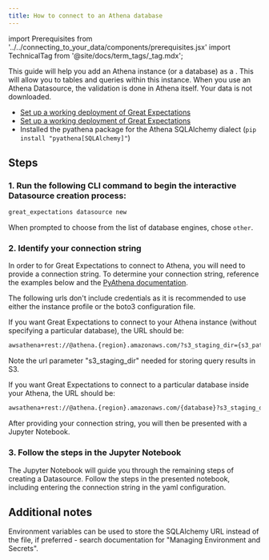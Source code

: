 ```yaml
---
title: How to connect to an Athena database
---
```

import Prerequisites from '../../connecting_to_your_data/components/prerequisites.jsx'
import TechnicalTag from '@site/docs/term_tags/_tag.mdx';

This guide will help you add an Athena instance (or a database) as a <TechnicalTag tag="datasource" text="Datasource" />. This will allow you to <TechnicalTag tag="validation" text="Validate" /> tables and queries within this instance. When you use an Athena Datasource, the validation is done in Athena itself. Your data is not downloaded.

<Prerequisites>

  - [Set up a working deployment of Great Expectations](../../../tutorials/getting_started/intro.md)
  - [Set up a working deployment of Great Expectations](../../../tutorials/getting_started/tutorial_overview.md)
  - Installed the pyathena package for the Athena SQLAlchemy dialect (``pip install "pyathena[SQLAlchemy]"``)

</Prerequisites>

## Steps

### 1. Run the following CLI command to begin the interactive Datasource creation process:

```bash
great_expectations datasource new
```

When prompted to choose from the list of database engines, chose `other`.

### 2. Identify your connection string

In order to for Great Expectations to connect to Athena, you will need to provide a connection string.  To determine your connection string, reference the examples below and the [PyAthena documentation](https://github.com/laughingman7743/PyAthena#sqlalchemy).

The following urls don't include credentials as it is recommended to use either the instance profile or the boto3 configuration file.

If you want Great Expectations to connect to your Athena instance (without specifying a particular database), the URL should be:

```bash
awsathena+rest://@athena.{region}.amazonaws.com/?s3_staging_dir={s3_path}
```

Note the url parameter "s3_staging_dir" needed for storing query results in S3.

If you want Great Expectations to connect to a particular database inside your Athena, the URL should be:

```bash
awsathena+rest://@athena.{region}.amazonaws.com/{database}?s3_staging_dir={s3_path}
```

After providing your connection string, you will then be presented with a Jupyter Notebook.

### 3. Follow the steps in the Jupyter Notebook

The Jupyter Notebook will guide you through the remaining steps of creating a Datasource.  Follow the steps in the presented notebook, including entering the connection string in the yaml configuration.

## Additional notes

Environment variables can be used to store the SQLAlchemy URL instead of the file, if preferred - search documentation for "Managing Environment and Secrets".
